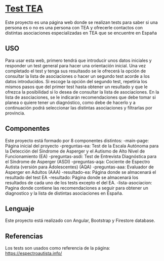 # [Test TEA](https://aspergertest.vercel.app/)

Este proyecto es una página web donde se realizan tests para saber si una persona es o no es una persona con TEA y ofrecerle contactos con distintas asociaciones especializadas en TEA que se encuentre en España

## USO

Para usar esta web, primero tendrá que introducir unos datos iniciales y responder un test general para hacer una orientación inicial. 
Una vez completado el test y tenga sus resultasdo se le ofrecerá la opción de consultar la lista de asociaciones o hacer un segundo test acorde a los datos introducidos. 
Si escoge la opción del segundo test, repetiria los mismos pasos que del primer test hasta obtener un resultado y que le ofrezca la posibilidad si lo desea de consultar la lista de asociaciones.
En la lista de asociaciones, se le indicarán recomendaciones que debe tomar si planea o quiere tener un diagnóstico, como debe de hacerlo y a continuación podrá seleccionar las distintas asociaciones y filtrarlas por provincia.

## Componentes

Este proyecto está formado por 8 componentes distintos:
-main-page: Página inicial del proyecto
-preguntas-ea: Test de la Escala Autónoma para la Detección del Síndrome de Asperger y el Autismo de Alto Nivel de Funcionamiento (EA)
-preguntas-asdi: Test de Entrevista Diagnóstica para el Síndrome de Asperger (ASDI)
-preguntas-aqa: Cociente de Espectro Autista (versión para Adolescentes) (AQA)
-preguntas-aaa: Evaluador de Asperger en Adultos (AAA)
-resultado-ea: Página donde se almacenará el resultado del test EA
-resultado: Página donde se almacenará los resultados de cada uno de los tests excepto el del EA.
-lista-asociacion: Pagina donde contiene las recomendaciones a seguir para obtener un diagnostico y la lista de distintas asociaciones en España.

## Lenguaje

Este proyecto está realizado con Angular, Bootstrap y Firestore database.


## Referencias
Los tests son usados como referencia de la página: https://espectroautista.info/

